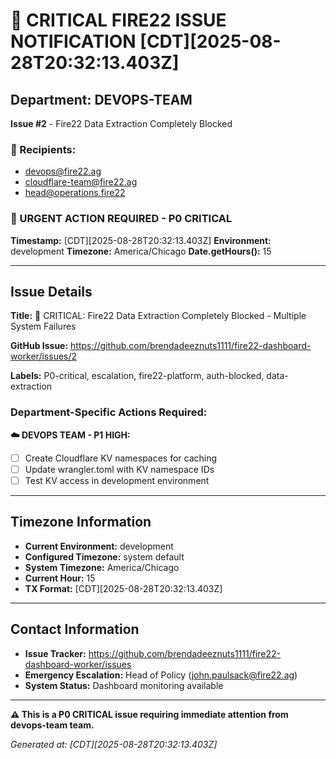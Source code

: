 # 🚨 CRITICAL FIRE22 ISSUE NOTIFICATION [CDT][2025-08-28T20:32:13.403Z]

## Department: DEVOPS-TEAM

**Issue #2** - Fire22 Data Extraction Completely Blocked

### 📧 Recipients:

- devops@fire22.ag
- cloudflare-team@fire22.ag
- head@operations.fire22

### 🚨 URGENT ACTION REQUIRED - P0 CRITICAL

**Timestamp:** [CDT][2025-08-28T20:32:13.403Z] **Environment:** development
**Timezone:** America/Chicago **Date.getHours():** 15

---

## Issue Details

**Title:** 🚨 CRITICAL: Fire22 Data Extraction Completely Blocked - Multiple
System Failures

**GitHub Issue:**
https://github.com/brendadeeznuts1111/fire22-dashboard-worker/issues/2

**Labels:** P0-critical, escalation, fire22-platform, auth-blocked,
data-extraction

### Department-Specific Actions Required:

**☁️ DEVOPS TEAM - P1 HIGH:**

- [ ] Create Cloudflare KV namespaces for caching
- [ ] Update wrangler.toml with KV namespace IDs
- [ ] Test KV access in development environment

---

## Timezone Information

- **Current Environment:** development
- **Configured Timezone:** system default
- **System Timezone:** America/Chicago
- **Current Hour:** 15
- **TX Format:** [CDT][2025-08-28T20:32:13.403Z]

---

## Contact Information

- **Issue Tracker:**
  https://github.com/brendadeeznuts1111/fire22-dashboard-worker/issues
- **Emergency Escalation:** Head of Policy (john.paulsack@fire22.ag)
- **System Status:** Dashboard monitoring available

---

**⚠️ This is a P0 CRITICAL issue requiring immediate attention from devops-team
team.**

_Generated at: [CDT][2025-08-28T20:32:13.403Z]_

